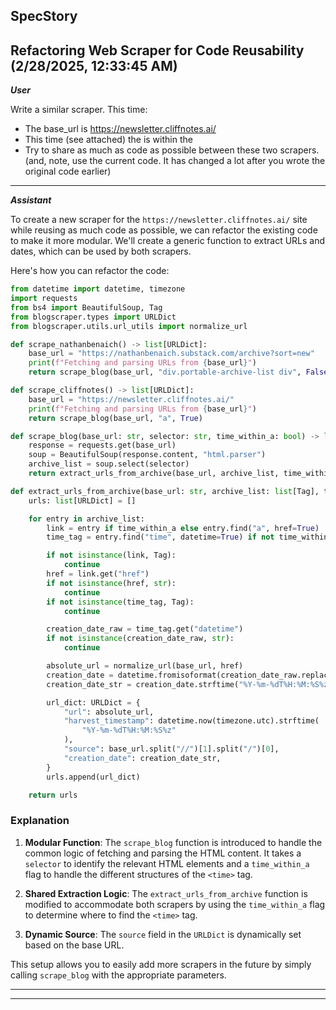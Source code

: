## SpecStory

## Refactoring Web Scraper for Code Reusability (2/28/2025, 12:33:45 AM)

_**User**_

Write a similar scraper.  This time:
- The base_url is https://newsletter.cliffnotes.ai/
- This time (see attached) the <time> is within the <a>
- Try to share as much as code as possible between these two scrapers. (and, note, use the current code.  It has changed a lot after you wrote the original code earlier)

---

_**Assistant**_

To create a new scraper for the `https://newsletter.cliffnotes.ai/` site while reusing as much code as possible, we can refactor the existing code to make it more modular. We'll create a generic function to extract URLs and dates, which can be used by both scrapers.

Here's how you can refactor the code:

```python
from datetime import datetime, timezone
import requests
from bs4 import BeautifulSoup, Tag
from blogscraper.types import URLDict
from blogscraper.utils.url_utils import normalize_url

def scrape_nathanbenaich() -> list[URLDict]:
    base_url = "https://nathanbenaich.substack.com/archive?sort=new"
    print(f"Fetching and parsing URLs from {base_url}")
    return scrape_blog(base_url, "div.portable-archive-list div", False)

def scrape_cliffnotes() -> list[URLDict]:
    base_url = "https://newsletter.cliffnotes.ai/"
    print(f"Fetching and parsing URLs from {base_url}")
    return scrape_blog(base_url, "a", True)

def scrape_blog(base_url: str, selector: str, time_within_a: bool) -> list[URLDict]:
    response = requests.get(base_url)
    soup = BeautifulSoup(response.content, "html.parser")
    archive_list = soup.select(selector)
    return extract_urls_from_archive(base_url, archive_list, time_within_a)

def extract_urls_from_archive(base_url: str, archive_list: list[Tag], time_within_a: bool) -> list[URLDict]:
    urls: list[URLDict] = []

    for entry in archive_list:
        link = entry if time_within_a else entry.find("a", href=True)
        time_tag = entry.find("time", datetime=True) if not time_within_a else entry

        if not isinstance(link, Tag):
            continue
        href = link.get("href")
        if not isinstance(href, str):
            continue
        if not isinstance(time_tag, Tag):
            continue

        creation_date_raw = time_tag.get("datetime")
        if not isinstance(creation_date_raw, str):
            continue

        absolute_url = normalize_url(base_url, href)
        creation_date = datetime.fromisoformat(creation_date_raw.replace("Z", "+00:00"))
        creation_date_str = creation_date.strftime("%Y-%m-%dT%H:%M:%S%z")

        url_dict: URLDict = {
            "url": absolute_url,
            "harvest_timestamp": datetime.now(timezone.utc).strftime(
                "%Y-%m-%dT%H:%M:%S%z"
            ),
            "source": base_url.split("//")[1].split("/")[0],
            "creation_date": creation_date_str,
        }
        urls.append(url_dict)

    return urls
```

### Explanation

1. **Modular Function**: The `scrape_blog` function is introduced to handle the common logic of fetching and parsing the HTML content. It takes a `selector` to identify the relevant HTML elements and a `time_within_a` flag to handle the different structures of the `<time>` tag.

2. **Shared Extraction Logic**: The `extract_urls_from_archive` function is modified to accommodate both scrapers by using the `time_within_a` flag to determine where to find the `<time>` tag.

3. **Dynamic Source**: The `source` field in the `URLDict` is dynamically set based on the base URL.

This setup allows you to easily add more scrapers in the future by simply calling `scrape_blog` with the appropriate parameters.

---



---

